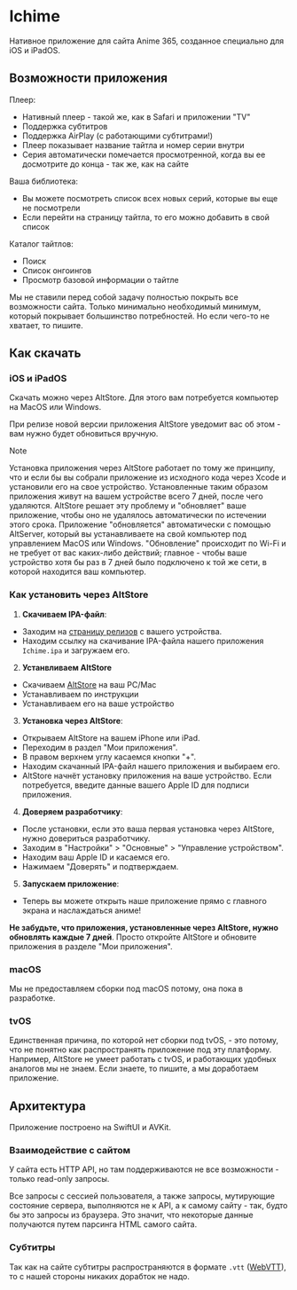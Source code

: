 # Ichime

Нативное приложение для сайта Anime 365, созданное специально для iOS и iPadOS.

## Возможности приложения

Плеер:

- Нативный плеер - такой же, как в Safari и приложении "TV"
- Поддержка субтитров
- Поддержка AirPlay (с работающими субтитрами!)
- Плеер показывает название тайтла и номер серии внутри
- Серия автоматически помечается просмотренной, когда вы ее досмотрите до конца - так же, как на сайте

Ваша библиотека:

- Вы можете посмотреть список всех новых серий, которые вы еще не посмотрели
- Если перейти на страницу тайтла, то его можно добавить в свой список

Каталог тайтлов:

- Поиск
- Список онгоингов
- Просмотр базовой информации о тайтле

Мы не ставили перед собой задачу полностью покрыть все возможности сайта. Только минимально необходимый минимум, который покрывает большинство потребностей. Но если чего-то не хватает, то пишите.

## Как скачать

### iOS и iPadOS

Скачать можно через AltStore. Для этого вам потребуется компьютер на MacOS или Windows.

При релизе новой версии приложения AltStore уведомит вас об этом - вам нужно будет обновиться вручную.

> [!NOTE]
> Установка приложения через AltStore работает по тому же принципу, что и если бы вы собрали приложение из исходного кода через Xcode и установили его на свое устройство. Установленные таким образом приложения живут на вашем устройстве всего 7 дней, после чего удаляются. AltStore решает эту проблему и "обновляет" ваше приложение, чтобы оно не удалялось автоматически по истечении этого срока. Приложение "обновляется" автоматически с помощью AltServer, который вы устанавливаете на свой компьютер под управлением MacOS или Windows. "Обновление" происходит по Wi-Fi и не требует от вас каких-либо действий; главное - чтобы ваше устройство хотя бы раз в 7 дней было подключено к той же сети, в которой находится ваш компьютер.

### Как установить через AltStore

1. **Скачиваем IPA-файл**:
- Заходим на [страницу релизов](https://github.com/midori-no-me/ichime/releases/tag/1.0.1) с вашего устройства.
- Находим ссылку на скачивание IPA-файла нашего приложения `Ichime.ipa` и загружаем его.

2. **Устанвливаем AltStore**
- Скачиваем [AltStore](https://faq.altstore.io/) на ваш PC/Mac
- Устанавливаем по инструкции
- Устанавливаем его на ваше устройство

3. **Установка через AltStore**:
- Открываем AltStore на вашем iPhone или iPad.
- Переходим в раздел "Мои приложения".
- В правом верхнем углу касаемся кнопки "+".
- Находим скачанный IPA-файл нашего приложения и выбираем его.
- AltStore начнёт установку приложения на ваше устройство. Если потребуется, введите данные вашего Apple ID для подписи приложения.

4. **Доверяем разработчику**:
- После установки, если это ваша первая установка через AltStore, нужно довериться разработчику.
- Заходим в "Настройки" > "Основные" > "Управление устройством".
- Находим ваш Apple ID и касаемся его.
- Нажимаем "Доверять" и подтверждаем.

5. **Запускаем приложение**:
- Теперь вы можете открыть наше приложение прямо с главного экрана и наслаждаться аниме!

**Не забудьте, что приложения, установленные через AltStore, нужно обновлять каждые 7 дней**. Просто откройте AltStore и обновите приложения в разделе "Мои приложения".

### macOS

Мы не предоставляем сборки под macOS потому, она пока в разработке.

### tvOS

Единственная причина, по которой нет сборки под tvOS, - это потому, что не понятно как распространять приложение под эту платформу. Например, AltStore не умеет работать с tvOS, и работающих удобных аналогов мы не знаем. Если знаете, то пишите, а мы доработаем приложение.  

## Архитектура

Приложение построено на SwiftUI и AVKit.

### Взаимодействие с сайтом

У сайта есть HTTP API, но там поддерживаются не все возможности - только read-only запросы.

Все запросы с сессией пользователя, а также запросы, мутирующие состояние сервера, выполняются не к API, а к самому сайту - так, будто бы это запросы из браузера. Это значит, что некоторые данные получаются путем парсинга HTML самого сайта.

### Субтитры

Так как на сайте субтитры распространяются в формате `.vtt` ([WebVTT](https://en.wikipedia.org/wiki/WebVTT)), то с нашей стороны никаких дорабток не надо.

